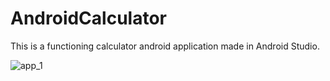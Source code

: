 # AndroidCalculator

This is a functioning calculator android application made in Android Studio.

![app_1](https://user-images.githubusercontent.com/60022073/89580689-bf0ca580-d803-11ea-9e80-b14c5dac4dd8.PNG)

